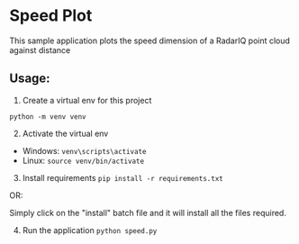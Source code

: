 Speed Plot
============================

This sample application plots the speed dimension of a RadarIQ
point cloud against distance

Usage:
------

1. Create a virtual env for this project

``python -m venv venv``

2. Activate the virtual env

* Windows: ``venv\scripts\activate``
* Linux: ``source venv/bin/activate``

3. Install requirements
``pip install -r requirements.txt``

OR:

Simply click on the "install" batch file and it will install
all the files required.

4. Run the application
``python speed.py``